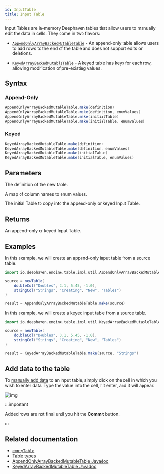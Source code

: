 ```yaml
---
id: InputTable
title: Input Table
---
```


Input Tables are in-memory Deephaven tables that allow users to manually edit the data in cells. They come in two flavors:

- [`AppendOnlyArrayBackedMutableTable`](https://deephaven.io/core/javadoc/io/deephaven/engine/table/impl/util/AppendOnlyArrayBackedMutableTable.html) - An append-only table allows users to add rows to the end of the table and does not support edits or deletions.

- [`KeyedArrayBackedMutableTable`](https://deephaven.io/core/javadoc/io/deephaven/engine/table/impl/util/KeyedArrayBackedMutableTable.html) - A keyed table has keys for each row, allowing modification of pre-existing values.

## Syntax

### Append-Only

```groovy syntax
AppendOnlyArrayBackedMutableTable.make(definition)
AppendOnlyArrayBackedMutableTable.make(definition, enumValues)
AppendOnlyArrayBackedMutableTable.make(initialTable)
AppendOnlyArrayBackedMutableTable.make(initialTable, enumValues)
```

### Keyed

```groovy syntax
KeyedArrayBackedMutableTable.make(definition)
KeyedArrayBackedMutableTable.make(definition, enumValues)
KeyedArrayBackedMutableTable.make(initialTable)
KeyedArrayBackedMutableTable.make(initialTable, enumValues)
```

## Parameters

<ParamTable>
<Param name="definition" type="TableDefinition">

The definition of the new table.

</Param>
<Param name="enumValues" type="Map<String, Object[]>">

A map of column names to enum values.

</Param>
<Param name="initialTable" type="Table">

The initial Table to copy into the append-only or keyed Input Table.

</Param>
</ParamTable>

## Returns

An append-only or keyed Input Table.

## Examples

In this example, we will create an append-only input table from a source table.

```groovy order=source,result
import io.deephaven.engine.table.impl.util.AppendOnlyArrayBackedMutableTable

source = newTable(
    doubleCol("Doubles", 3.1, 5.45, -1.0),
    stringCol("Strings", "Creating", "New", "Tables")
)

result = AppendOnlyArrayBackedMutableTable.make(source)
```

In this example, we will create a keyed input table from a source table.

```groovy order=source,result
import io.deephaven.engine.table.impl.util.KeyedArrayBackedMutableTable

source = newTable(
    doubleCol("Doubles", 3.1, 5.45, -1.0),
    stringCol("Strings", "Creating", "New", "Tables")
)

result = KeyedArrayBackedMutableTable.make(source, "Strings")
```

## Add data to the table

To [manually add data](../../../how-to-guides/input-tables.md#add-data-to-the-table) to an input table, simply click on the cell in which you wish to enter data. Type the value into the cell, hit enter, and it will appear.

![img](../../../assets/how-to/groovy-input-table-ui.gif)

:::important

Added rows are not final until you hit the **Commit** button.

:::

## Related documentation

- [`emptyTable`](./emptyTable.md)
- [Table types](../../../conceptual/table-types.md)
- [AppendOnlyArrayBackedMutableTable Javadoc](https://deephaven.io/core/javadoc/io/deephaven/engine/table/impl/util/AppendOnlyArrayBackedMutableTable.html)
- [KeyedArrayBackedMutableTable Javadoc](https://deephaven.io/core/javadoc/io/deephaven/engine/table/impl/util/KeyedArrayBackedMutableTable.html)
